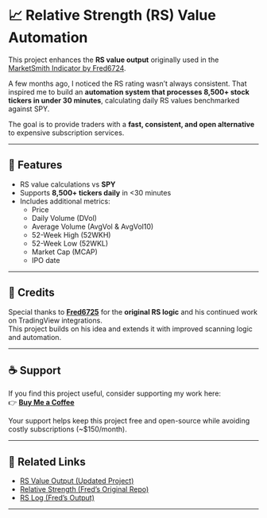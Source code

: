 # 📈 Relative Strength (RS) Value Automation

This project enhances the **RS value output** originally used in the [MarketSmith Indicator by Fred6724](https://github.com/Fred6725/relative-strength).  

A few months ago, I noticed the RS rating wasn’t always consistent. That inspired me to build an **automation system that processes 8,500+ stock tickers in under 30 minutes**, calculating daily RS values benchmarked against SPY.  

The goal is to provide traders with a **fast, consistent, and open alternative** to expensive subscription services.  

---

## 🔧 Features

- RS value calculations vs **SPY**  
- Supports **8,500+ tickers daily** in <30 minutes  
- Includes additional metrics:  
  - Price  
  - Daily Volume (DVol)  
  - Average Volume (AvgVol & AvgVol10)  
  - 52-Week High (52WKH)  
  - 52-Week Low (52WKL)  
  - Market Cap (MCAP)  
  - IPO date  

---

## 🙏 Credits

Special thanks to [**Fred6725**](https://github.com/Fred6725) for the **original RS logic** and his continued work on TradingView integrations.  
This project builds on his idea and extends it with improved scanning logic and automation.  

---

## ☕ Support

If you find this project useful, consider supporting my work here:  
👉 [**Buy Me a Coffee**](https://buymeacoffee.com/dpatelj88g)  

Your support helps keep this project free and open-source while avoiding costly subscriptions (~$150/month).  

---

## 🔗 Related Links

- [RS Value Output (Updated Project)](https://github.com/dhruvisha0518/output)  
- [Relative Strength (Fred’s Original Repo)](https://github.com/Fred6725/relative-strength)  
- [RS Log (Fred’s Output)](https://github.com/Fred6725/rs-log)  

---
